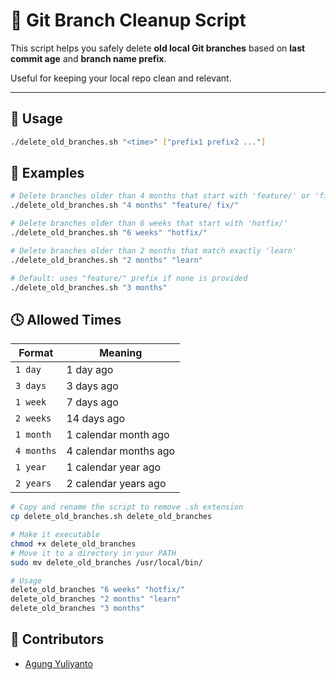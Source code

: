 # 🧹 Git Branch Cleanup Script

This script helps you safely delete **old local Git branches** based on **last commit age** and **branch name prefix**.

Useful for keeping your local repo clean and relevant.

---

## 🚀 Usage

```bash
./delete_old_branches.sh "<time>" ["prefix1 prefix2 ..."]
```


## 🔧 Examples
```bash
# Delete branches older than 4 months that start with 'feature/' or 'fix/'
./delete_old_branches.sh "4 months" "feature/ fix/"

# Delete branches older than 6 weeks that start with 'hotfix/'
./delete_old_branches.sh "6 weeks" "hotfix/"

# Delete branches older than 2 months that match exactly 'learn'
./delete_old_branches.sh "2 months" "learn"

# Default: uses "feature/" prefix if none is provided
./delete_old_branches.sh "3 months"
```

## 🕓 Allowed Times
| Format     | Meaning               |
| ---------- | --------------------- |
| `1 day`    | 1 day ago             |
| `3 days`   | 3 days ago            |
| `1 week`   | 7 days ago            |
| `2 weeks`  | 14 days ago           |
| `1 month`  | 1 calendar month ago  |
| `4 months` | 4 calendar months ago |
| `1 year`   | 1 calendar year ago   |
| `2 years`  | 2 calendar years ago  |


```bash
# Copy and rename the script to remove .sh extension
cp delete_old_branches.sh delete_old_branches

# Make it executable
chmod +x delete_old_branches
# Move it to a directory in your PATH
sudo mv delete_old_branches /usr/local/bin/

# Usage
delete_old_branches "6 weeks" "hotfix/"
delete_old_branches "2 months" "learn"
delete_old_branches "3 months" 
```


## 👥 Contributors
* [Agung Yuliyanto](https://github.com/agung96tm)
